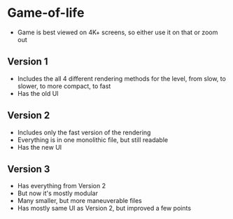 # Game-of-life

- Game is best viewed on 4K+ screens, so either use it on that or zoom out


## Version 1

- Includes the all 4 different rendering methods for the level, from slow, to slower, to more compact, to fast
- Has the old UI


## Version 2

- Includes only the fast version of the rendering
- Everything is in one monolithic file, but still readable
- Has the new UI


## Version 3

- Has everything from Version 2
- But now it's mostly modular
- Many smaller, but more maneuverable files
- Has mostly same UI as Version 2, but improved a few points
